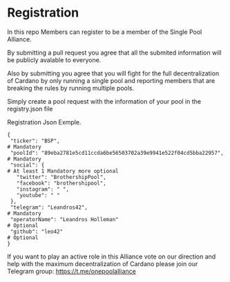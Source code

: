 # Registration

In this repo Members can register to be a member of the Single Pool Alliance.

By submitting a pull request you agree that all the submited information will be publicly avalable to everyone.

Also by submitting you agree that you will fight for the full decentralization of Cardano by only running a single pool and reporting members that are breaking the rules by running multiple pools.

Simply create a pool request with the information of your pool in the registry.json file

Registration Json Exmple.

```
{
 "ticker": "BSP",                                                       # Mandatory
 "poolId": "89eba2781e5cd11ccda6be56503702a39e9941e522f04cd5bba22957",  # Mandatory
 "social": {                                                            # At least 1 Mandatory more optional
   "twitter": "BrothershipPool",
   "facebook": "brothershipool",  
   "instagram": " ",
   "youtube": " "
 },
 "telegram": "Leandros42",                                             # Mandatory
 "operatorName": "Leandros Holleman"                                   # Optional
 "github": "leo42"                                                     # Optional
}
```

If you want to play an active role in this Alliance vote on our direction and help with the maximum decentralization of Cardano please join our Telegram group:
https://t.me/onepoolalliance

